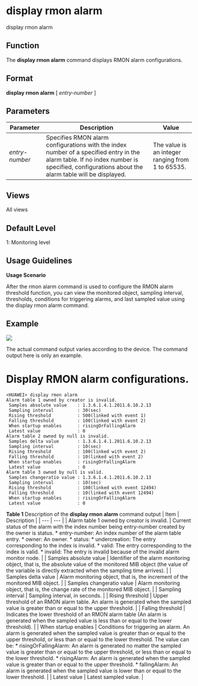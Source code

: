 display rmon alarm
==================

display rmon alarm

Function
--------



The **display rmon alarm** command displays RMON alarm configurations.




Format
------

**display rmon alarm** [ *entry-number* ]


Parameters
----------

| Parameter | Description | Value |
| --- | --- | --- |
| *entry-number* | Specifies RMON alarm configurations with the index number of a specified entry in the alarm table. If no index number is specified, configurations about the alarm table will be displayed. | The value is an integer ranging from 1 to 65535. |



Views
-----

All views


Default Level
-------------

1: Monitoring level


Usage Guidelines
----------------

**Usage Scenario**

After the rmon alarm command is used to configure the RMON alarm threshold function, you can view the monitored object, sampling interval, thresholds, conditions for triggering alarms, and last sampled value using the display rmon alarm command.


Example
-------

![](../public_sys-resources/note_3.0-en-us.png) 

The actual command output varies according to the device. The command output here is only an example.


# Display RMON alarm configurations.
```
<HUAWEI> display rmon alarm
Alarm table 1 owned by creator is invalid.
 Samples absolute value    : 1.3.6.1.4.1.2011.6.10.2.13
 Sampling interval         : 30(sec)
 Rising threshold          : 500(linked with event 1)
 Falling threshold         : 100(linked with event 2)
 When startup enables      : risingOrFallingAlarm
 Latest value              : 0
Alarm table 2 owned by null is invalid.
 Samples delta value       : 1.3.6.1.4.1.2011.6.10.2.13
 Sampling interval         : 10(sec)
 Rising threshold          : 100(linked with event 2)
 Falling threshold         : 10(linked with event 2)
 When startup enables      : risingOrFallingAlarm
 Latest value              : 0
Alarm table 3 owned by null is valid.
 Samples changeratio value : 1.3.6.1.4.1.2011.6.10.2.13
 Sampling interval         : 10(sec)
 Rising threshold          : 100(linked with event 12494)
 Falling threshold         : 10(linked with event 12494)
 When startup enables      : risingOrFallingAlarm
 Latest value              : 0

```

**Table 1** Description of the **display rmon alarm** command output
| Item | Description |
| --- | --- |
| Alarm table 1 owned by creator is invalid. | Current status of the alarm with the index number being entry-number created by the owner is status.   * entry-number: An index number of the alarm table entry. * owner: An owner. * status: * undercreation: The entry corresponding to the index is invalid. * valid: The entry corresponding to the index is valid. * invalid: The entry is invalid because of the invalid alarm monitor node. |
| Samples absolute value | Identifier of the alarm monitoring object, that is, the absolute value of the monitored MIB object (the value of the variable is directly extracted when the sampling time arrives). |
| Samples delta value | Alarm monitoring object, that is, the increment of the monitored MIB object. |
| Samples changeratio value | Alarm monitoring object, that is, the change rate of the monitored MIB object. |
| Sampling interval | Sampling interval, in seconds. |
| Rising threshold | Upper threshold of an RMON alarm table.  An alarm is generated when the sampled value is greater than or equal to the upper threshold. |
| Falling threshold | Indicates the lower threshold of an RMON alarm table (An alarm is generated when the sampled value is less than or equal to the lower threshold). |
| When startup enables | Conditions for triggering an alarm.  An alarm is generated when the sampled value is greater than or equal to the upper threshold, or less than or equal to the lower threshold. The value can be:   * risingOrFallingAlarm: An alarm is generated no matter the sampled value is greater than or equal to the upper threshold, or less than or equal to the lower threshold. * risingAlarm: An alarm is generated when the sampled value is greater than or equal to the upper threshold. * fallingAlarm: An alarm is generated when the sampled value is lower than or equal to the lower threshold. |
| Latest value | Latest sampled value. |